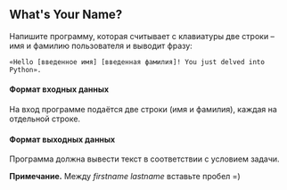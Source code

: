 ## What's Your Name?

Напишите программу, которая считывает с клавиатуры две строки – имя и фамилию пользователя и выводит фразу:

    «Hello [введенное имя] [введенная фамилия]! You just delved into Python».

#### Формат входных данных
На вход программе подаётся две строки (имя и фамилия), каждая на отдельной строке.

#### Формат выходных данных
Программа должна вывести текст в соответствии с условием задачи.

<b>Примечание.</b> Между <dfn>firstname lastname</dfn> вставьте пробел =)